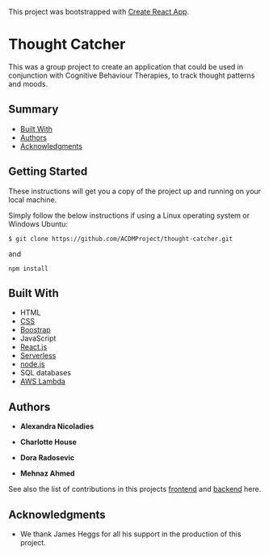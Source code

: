 This project was bootstrapped with [Create React App](https://github.com/facebook/create-react-app).

# Thought Catcher

This was a group project to create an application that could be used in conjunction with Cognitive Behaviour Therapies, to track thought patterns and moods.

## Summary

- [Built With](#built-with)
- [Authors](#authors)
- [Acknowledgments](#Acknowledgments)

## Getting Started

These instructions will get you a copy of the project up and running on your local machine. 

Simply follow the below instructions if using a Linux operating system or Windows Ubuntu:

```
$ git clone https://github.com/ACDMProject/thought-catcher.git
```
and

```
npm install
```

## Built With

- HTML
- [CSS](https://developer.mozilla.org/en-US/docs/Web/CSS)
- [Boostrap](https://getbootstrap.com/)
- JavaScript
- [React.js](https://reactjs.org/)
- [Serverless](https://serverless.com/)
- [node.js](https://nodejs.org/en/)
- SQL databases
- [AWS Lambda](https://aws.amazon.com/lambda/)

## Authors

- **Alexandra Nicoladies** 

- **Charlotte House**

- **Dora Radosevic**

- **Mehnaz Ahmed**

See also the list of contributions in this projects [frontend](https://github.com/ACDMProject/thought-catcher/pulse/monthly) and [backend](https://github.com/ACDMProject/Thought-Catcher-Backend/pulse/monthly) here.


## Acknowledgments

- We thank James Heggs for all his support in the production of this project.
